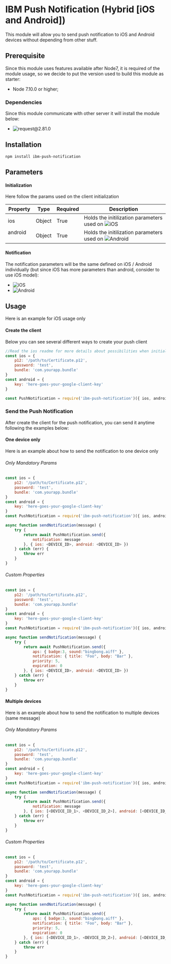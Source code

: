 # IBM Push Notification (Hybrid [iOS and Android])

This module will allow you to send push notification to iOS and Android devices without depending from other stuff.

## Prerequisite
Since this module uses features available after Node7, it is required of the module usage, so we decide to put the version used to build this module as starter:

* Node 7.10.0 or higher;

### Dependencies

Since this module communicate with other server it will install the module below:

* ![request@2.81.0](https://github.com/request/request)

## Installation

```npm install ibm-push-notification```

## Parameters

#### Initialization
Here follow the params used on the client initialization

| Property   | Type    | Required         | Description
| ---------- | ------- | ---------------- | -----------
| ios        | Object  | True             | Holds the initilization parameters used on ![iOS](https://github.com/niightly/push-notification/tree/master/ios#create-the-client)
| android    | Object  | True             | Holds the initilization parameters used on ![Android](https://github.com/niightly/push-notification/tree/master/android#create-the-client)

#### Notification
The notification parameters will be the same defined on iOS / Android individually (but since iOS has more parameters than android, consider to use iOS model):

* ![iOS](https://github.com/niightly/push-notification/tree/master/ios#send-the-push-notification)
* ![Android](https://github.com/niightly/push-notification/tree/master/android#send-the-push-notification)

## Usage
Here is an example for iOS usage only

#### Create the client
Below you can see several different ways to create your push client

```javascript
//Read the ios readme for more details about possibilities when initializing a client.
const ios = {
    p12: '/path/to/Certificate.p12',
    password: 'test',
    bundle: 'com.yourapp.bundle'
}
const android = {
    key: 'here-goes-your-google-client-key'
}

const PushNotification = require('ibm-push-notification')({ ios, android })
```

### Send the Push Notification
After create the client for the push notification, you can send it anytime following the examples below:

#### One device only
Here is an example about how to send the notification to one device only

###### Only Mandatory Params
```javascript
const ios = {
    p12: '/path/to/Certificate.p12',
    password: 'test',
    bundle: 'com.yourapp.bundle'
}
const android = {
    key: 'here-goes-your-google-client-key'
}
const PushNotification = require('ibm-push-notification')({ ios, android })

async function sendNotification(message) {
    try {    
        return await PushNotification.send({
            notification: message
        }, { ios: <DEVICE_ID>, android: <DEVICE_ID> })
    } catch (err) {
        throw err
    }
}
```

###### Custom Properties
```javascript
const ios = {
    p12: '/path/to/Certificate.p12',
    password: 'test',
    bundle: 'com.yourapp.bundle'
}
const android = {
    key: 'here-goes-your-google-client-key'
}
const PushNotification = require('ibm-push-notification')({ ios, android })

async function sendNotification(message) {
    try {    
        return await PushNotification.send({
            aps: { badge:3, sound:"bingbong.aiff" },
            notification: { title: "Foo", body: "Bar" },
            priority: 5,
            expiration: 0
        }, { ios: <DEVICE_ID>, android: <DEVICE_ID> })
    } catch (err) {
        throw err
    }
}
```

#### Multiple devices
Here is an example about how to send the notification to multiple devices (same message)

###### Only Mandatory Params
```javascript
const ios = {
    p12: '/path/to/Certificate.p12',
    password: 'test',
    bundle: 'com.yourapp.bundle'
}
const android = {
    key: 'here-goes-your-google-client-key'
}
const PushNotification = require('ibm-push-notification')({ ios, android })

async function sendNotification(message) {
    try {    
        return await PushNotification.send({
            notification: message
        }, { ios: [<DEVICE_ID_1>, <DEVICE_ID_2>], android: [<DEVICE_ID_3>, <DEVICE_ID_4>] })
    } catch (err) {
        throw err
    }
}
```

###### Custom Properties
```javascript
const ios = {
    p12: '/path/to/Certificate.p12',
    password: 'test',
    bundle: 'com.yourapp.bundle'
}
const android = {
    key: 'here-goes-your-google-client-key'
}
const PushNotification = require('ibm-push-notification')({ ios, android })

async function sendNotification(message) {
    try {    
        return await PushNotification.send({
            aps: { badge:3, sound:"bingbong.aiff" },
            notification: { title: "Foo", body: "Bar" },
            priority: 5,
            expiration: 0
        }, { ios: [<DEVICE_ID_1>, <DEVICE_ID_2>], android: [<DEVICE_ID_3>, <DEVICE_ID_4>] })
    } catch (err) {
        throw err
    }
}
```